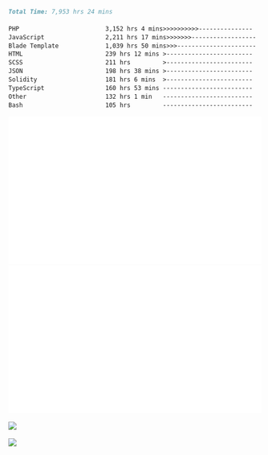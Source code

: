 <!--START_SECTION:waka-->

```markdown
Total Time: 7,953 hrs 24 mins

PHP                        3,152 hrs 4 mins>>>>>>>>>>---------------   38.98 %
JavaScript                 2,211 hrs 17 mins>>>>>>>------------------   27.35 %
Blade Template             1,039 hrs 50 mins>>>----------------------   12.86 %
HTML                       239 hrs 12 mins >------------------------   02.96 %
SCSS                       211 hrs         >------------------------   02.61 %
JSON                       198 hrs 38 mins >------------------------   02.46 %
Solidity                   181 hrs 6 mins  >------------------------   02.24 %
TypeScript                 160 hrs 53 mins -------------------------   01.99 %
Other                      132 hrs 1 min   -------------------------   01.63 %
Bash                       105 hrs         -------------------------   01.30 %
```

<!--END_SECTION:waka-->

![](https://raw.githubusercontent.com/DrMaxis/github-stats-transparent/output/generated/overview.svg)
![](https://raw.githubusercontent.com/DrMaxis/github-stats-transparent/output/generated/languages.svg)

![](https://git-readme-stats-drmaxis-projects.vercel.app/api?username=drmaxis&show_icons=true&theme=outrun&count_private=true&show=reviews,discussions_started,discussions_answered,prs_merged,prs_merged_percentage&custom_title=2024%20Github%20Rank)
 
<a href="https://count.getloli.com/"><img src="https://count.getloli.com/get/@:maxis-the-alchemist?theme=rule34"></a>
<!-- https://count.getloli.com/get/@alchemist?theme=rule34 -->
<br>
